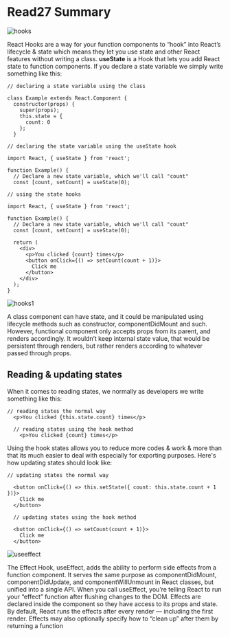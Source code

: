 # Read27 Summary

![hooks](https://i.ytimg.com/vi/LlvBzyy-558/hqdefault.jpg)

React Hooks are a way for your function components to “hook” into React’s lifecycle & state which means they let you use state and other React features without writing a class. **useState** is a Hook that lets you add React state to function components. If you declare a state variable we simply write something like this:

```
// declaring a state variable using the class

class Example extends React.Component {
  constructor(props) {
    super(props);
    this.state = {
      count: 0
    };
  }
```

```
// declaring the state variable using the useState hook

import React, { useState } from 'react';

function Example() {
  // Declare a new state variable, which we'll call "count"
  const [count, setCount] = useState(0);
```

```
// using the state hooks

import React, { useState } from 'react';

function Example() {
  // Declare a new state variable, which we'll call "count"
  const [count, setCount] = useState(0);

  return (
    <div>
      <p>You clicked {count} times</p>
      <button onClick={() => setCount(count + 1)}>
        Click me
      </button>
    </div>
  );
}
```

![hooks1](https://miro.medium.com/max/2382/1*8Uqq6mfgvApdH2LzuXVdUg.png)

A class component can have state, and it could be manipulated using lifecycle methods such as constructor, componentDidMount and such. However, functional component only accepts props from its parent, and renders accordingly. It wouldn’t keep internal state value, that would be persistent through renders, but rather renders according to whatever passed through props.

## Reading & updating states

When it comes to reading states, we normally as developers we write something like this:

```
// reading states the normal way
  <p>You clicked {this.state.count} times</p>

  // reading states using the hook method
    <p>You clicked {count} times</p>
```

Using the hook states allows you to reduce more codes & work & more than that its much easier to deal with especially for exporting purposes. Here's how updating states should look like:

```
// updating states the normal way

  <button onClick={() => this.setState({ count: this.state.count + 1 })}>
    Click me
  </button>

  // updating states using the hook method

  <button onClick={() => setCount(count + 1)}>
    Click me
  </button>
```

![useeffect](https://ihatetomatoes.net/wp-content/uploads/2020/05/02-react-hook-useEffect.png)

The Effect Hook, useEffect, adds the ability to perform side effects from a function component. It serves the same purpose as componentDidMount, componentDidUpdate, and componentWillUnmount in React classes, but unified into a single API. When you call useEffect, you’re telling React to run your “effect” function after flushing changes to the DOM. Effects are declared inside the component so they have access to its props and state. By default, React runs the effects after every render — including the first render. Effects may also optionally specify how to “clean up” after them by returning a function